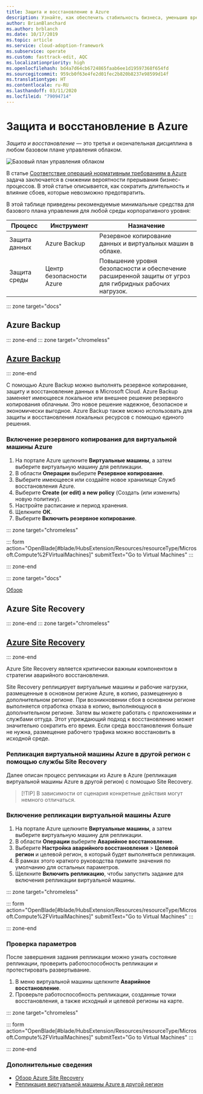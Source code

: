 ```yaml
---
title: Защита и восстановление в Azure
description: Узнайте, как обеспечить стабильность бизнеса, уменьшив время восстановления и вероятность прерываний коммерческой деятельности.
author: BrianBlanchard
ms.author: brblanch
ms.date: 10/17/2019
ms.topic: article
ms.service: cloud-adoption-framework
ms.subservice: operate
ms.custom: fasttrack-edit, AQC
ms.localizationpriority: high
ms.openlocfilehash: bd4a7d64cb6724865faab6ee1d19597368f654fd
ms.sourcegitcommit: 959cb0f63e4fe2d01fec2b820b8237e98599d14f
ms.translationtype: HT
ms.contentlocale: ru-RU
ms.lasthandoff: 03/11/2020
ms.locfileid: "79094714"
---
```

# <a name="protect-and-recover-in-azure"></a>Защита и восстановление в Azure

_Защита и восстановление_ — это третья и окончательная дисциплина в любом базовом плане управления облаком.

![Базовый план управления облаком](../../_images/manage/management-baseline.png)

В статье [Соответствие операций нормативным требованиям в Azure](./operational-compliance.md) задача заключается в снижении вероятности прерывания бизнес-процессов. В этой статье описывается, как сократить длительность и влияние сбоев, которые невозможно предотвратить.

В этой таблице приведены рекомендуемые минимальные средства для базового плана управления для любой среды корпоративного уровня:

|Процесс  |Инструмент  |Назначение  |
|---------|---------|---------|
|Защита данных|Azure Backup|Резервное копирование данных и виртуальных машин в облаке.|
|Защита среды|Центр безопасности Azure|Повышение уровня безопасности и обеспечение расширенной защиты от угроз для гибридных рабочих нагрузок.|

::: zone target="docs"

## <a name="azure-backup"></a>Azure Backup

::: zone-end
::: zone target="chromeless"

## <a name="azure-backup"></a>[Azure Backup](#tab/UpdbackupateManagement)

::: zone-end

С помощью Azure Backup можно выполнять резервное копирование, защиту и восстановление данных в Microsoft Cloud. Azure Backup заменяет имеющееся локальное или внешнее решение резервного копирования облачным. Это новое решение надежное, безопасное и экономически выгодное. Azure Backup также можно использовать для защиты и восстановления локальных ресурсов с помощью единого решения.

### <a name="enable-backup-for-an-azure-vm"></a>Включение резервного копирования для виртуальной машины Azure

1. На портале Azure щелкните **Виртуальные машины**, а затем выберите виртуальную машину для репликации.
1. В области **Операции** выберите **Резервное копирование**.
1. Выберите имеющееся или создайте новое хранилище Служб восстановления Azure.
1. Выберите **Create (or edit) a new policy** (Создать (или изменить) новую политику).
1. Настройте расписание и период хранения.
1. Щелкните **ОК**.
1. Выберите **Включить резервное копирование**.

::: zone target="chromeless"

::: form action="OpenBlade[#blade/HubsExtension/Resources/resourceType/Microsoft.Compute%2FVirtualMachines]" submitText="Go to Virtual Machines" :::

::: zone-end

::: zone target="docs"

[Обзор](https://docs.microsoft.com/azure/backup/backup-introduction-to-azure-backup)

## <a name="azure-site-recovery"></a>Azure Site Recovery

::: zone-end
::: zone target="chromeless"

## <a name="azure-site-recovery"></a>[Azure Site Recovery](#tab/siterecovery)

::: zone-end

Azure Site Recovery является критически важным компонентом в стратегии аварийного восстановления.

Site Recovery реплицирует виртуальные машины и рабочие нагрузки, размещенные в основном регионе Azure, в копию, размещенную в дополнительном регионе. При возникновении сбоя в основном регионе выполняется отработка отказа в копию, выполняющуюся в дополнительном регионе. Затем вы можете работать с приложениями и службами оттуда. Этот упреждающий подход к восстановлению может значительно сократить его время. Если среда восстановления больше не нужна, размещение рабочего трафика можно восстановить в исходной среде.

### <a name="replicate-an-azure-vm-to-another-region-with-site-recovery"></a>Репликация виртуальной машины Azure в другой регион с помощью службы Site Recovery

Далее описан процесс репликации из Azure в Azure (репликация виртуальной машины Azure в другой регион) с помощью Site Recovery.
>
> [!TIP]
> В зависимости от сценария конкретные действия могут немного отличаться.
>

### <a name="enable-replication-for-the-azure-vm"></a>Включение репликации виртуальной машины Azure

1. На портале Azure щелкните **Виртуальные машины**, а затем выберите виртуальную машину для репликации.
1. В области **Операции** выберите **Аварийное восстановление**.
1. Выберите **Настройка аварийного восстановления** > **Целевой регион** и целевой регион, в который будет выполняться репликация.
1. В рамках этого краткого руководства примите значения по умолчанию для остальных параметров.
1. Щелкните **Включить репликацию**, чтобы запустить задание для включения репликации виртуальной машины.

::: zone target="chromeless"

::: form action="OpenBlade[#blade/HubsExtension/Resources/resourceType/Microsoft.Compute%2FVirtualMachines]" submitText="Go to Virtual Machines" :::

::: zone-end

### <a name="verify-settings"></a>Проверка параметров

После завершения задания репликации можно узнать состояние репликации, проверить работоспособность репликации и протестировать развертывание.

1. В меню виртуальной машины щелкните **Аварийное восстановление**.
1. Проверьте работоспособность репликации, созданные точки восстановления, а также исходный и целевой регионы на карте.

::: zone target="chromeless"

::: form action="OpenBlade[#blade/HubsExtension/Resources/resourceType/Microsoft.Compute%2FVirtualMachines]" submitText="Go to Virtual Machines" :::

::: zone-end

### <a name="learn-more"></a>Дополнительные сведения

- [Обзор Azure Site Recovery](https://docs.microsoft.com/azure/site-recovery/site-recovery-overview)
- [Репликация виртуальной машины Azure в другой регион](https://docs.microsoft.com/azure/site-recovery/azure-to-azure-quickstart)
